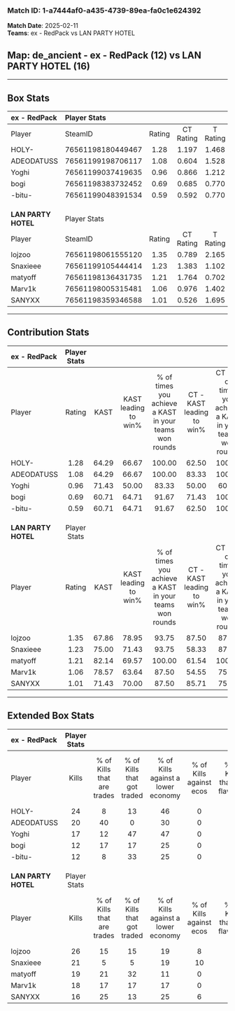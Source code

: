 ### Match ID: 1-a7444af0-a435-4739-89ea-fa0c1e624392  
**Match Date**: 2025-02-11  
**Teams**: ex - RedPack vs LAN PARTY HOTEL  

## **Map**: de_ancient - ex - RedPack (12) vs LAN PARTY HOTEL (16)  
---  

## Box Stats  

| **ex - RedPack**    | Player Stats      |        |           |          |       |       |       |         |        |      |     |
| :- | :- | :-: | :-: | :-: | :-: | :-: | :-: | :-: | :-: | :-: | :-: |
| Player              | SteamID           | Rating | CT Rating | T Rating | KAST  |  ADR  | Kills | Assists | Deaths | K/D  | HS% |
| HOLY-               | 76561198180449467 |  1.28  |   1.197   |  1.468   | 64.29 | 103.4 |  24   |    6    |   18   | 1.33 | 58  |
| ADEODATUSS          | 76561199198706117 |  1.08  |   0.604   |  1.528   | 64.29 | 67.1  |  20   |    6    |   16   | 1.25 | 45  |
| Yoghi               | 76561199037419635 |  0.96  |   0.866   |  1.212   | 71.43 | 72.4  |  17   |   10    |   22   | 0.77 | 47  |
| bogi                | 76561198383732452 |  0.69  |   0.685   |  0.770   | 60.71 | 55.6  |  12   |   11    |   21   | 0.57 | 58  |
| -bitu-              | 76561199048391534 |  0.59  |   0.592   |  0.770   | 60.71 | 42.2  |  12   |    5    |   23   | 0.52 | 50  |
|                     |                   |        |           |          |       |       |       |         |        |      |     |
|                     |                   |        |           |          |       |       |       |         |        |      |     |
|                     |                   |        |           |          |       |       |       |         |        |      |     |
| **LAN PARTY HOTEL** | Player Stats      |        |           |          |       |       |       |         |        |      |     |
| Player              | SteamID           | Rating | CT Rating | T Rating | KAST  |  ADR  | Kills | Assists | Deaths | K/D  | HS% |
| lojzoo              | 76561198061555120 |  1.35  |   0.789   |  2.165   | 67.86 | 100.4 |  26   |    3    |   18   | 1.44 | 57  |
| Snaxieee            | 76561199105444414 |  1.23  |   1.383   |  1.102   | 75.00 | 83.3  |  21   |    3    |   16   | 1.31 | 42  |
| matyoff             | 76561198136431735 |  1.21  |   1.764   |  0.702   | 82.14 | 70.3  |  19   |   12    |   16   | 1.19 | 63  |
| Marv1k              | 76561198005315481 |  1.06  |   0.976   |  1.402   | 78.57 | 63.8  |  18   |    2    |   18   | 1.00 | 72  |
| SANYXX              | 76561198359346588 |  1.01  |   0.526   |  1.695   | 71.43 | 70.1  |  16   |    9    |   17   | 0.94 | 62  |
---  

## Contribution Stats  

| **ex - RedPack**    | Player Stats |       |                      |                                                        |                           |                                                             |                          |                                                            |
| :- | :-: | :-: | :-: | :-: | :-: | :-: | :-: | :-: |
| Player              |    Rating    | KAST  | KAST leading to win% | % of times you achieve a KAST in your teams won rounds | CT - KAST leading to win% | CT - % of times you achieve a KAST in your teams won rounds | T - KAST leading to win% | T - % of times you achieve a KAST in your teams won rounds |
| HOLY-               |     1.28     | 64.29 |        66.67         |                         100.00                         |           62.50           |                           100.00                            |          70.00           |                           100.00                           |
| ADEODATUSS          |     1.08     | 64.29 |        66.67         |                         100.00                         |           83.33           |                           100.00                            |          58.33           |                           100.00                           |
| Yoghi               |     0.96     | 71.43 |        50.00         |                         83.33                          |           50.00           |                            60.00                            |          50.00           |                           100.00                           |
| bogi                |     0.69     | 60.71 |        64.71         |                         91.67                          |           71.43           |                           100.00                            |          60.00           |                           85.71                            |
| -bitu-              |     0.59     | 60.71 |        64.71         |                         91.67                          |           62.50           |                           100.00                            |          66.67           |                           85.71                            |
|                     |              |       |                      |                                                        |                           |                                                             |                          |                                                            |
|                     |              |       |                      |                                                        |                           |                                                             |                          |                                                            |
|                     |              |       |                      |                                                        |                           |                                                             |                          |                                                            |
| **LAN PARTY HOTEL** | Player Stats |       |                      |                                                        |                           |                                                             |                          |                                                            |
| Player              |    Rating    | KAST  | KAST leading to win% | % of times you achieve a KAST in your teams won rounds | CT - KAST leading to win% | CT - % of times you achieve a KAST in your teams won rounds | T - KAST leading to win% | T - % of times you achieve a KAST in your teams won rounds |
| lojzoo              |     1.35     | 67.86 |        78.95         |                         93.75                          |           87.50           |                            87.50                            |          72.73           |                           100.00                           |
| Snaxieee            |     1.23     | 75.00 |        71.43         |                         93.75                          |           58.33           |                            87.50                            |          88.89           |                           100.00                           |
| matyoff             |     1.21     | 82.14 |        69.57         |                         100.00                         |           61.54           |                           100.00                            |          80.00           |                           100.00                           |
| Marv1k              |     1.06     | 78.57 |        63.64         |                         87.50                          |           54.55           |                            75.00                            |          72.73           |                           100.00                           |
| SANYXX              |     1.01     | 71.43 |        70.00         |                         87.50                          |           85.71           |                            75.00                            |          61.54           |                           100.00                           |
---  

## Extended Box Stats  

| **ex - RedPack**    | Player Stats |                            |                            |                                    |                         |                              |                                 |        |                             |                                     |                          |                               |                            |
| :- | :-: | :-: | :-: | :-: | :-: | :-: | :-: | :-: | :-: | :-: | :-: | :-: | :-: |
| Player              |    Kills     | % of Kills that are trades | % of Kills that got traded | % of Kills against a lower economy | % of Kills against ecos | % of Kills that are flawless | % of Kills that are close duels | Deaths | % of Deaths that get traded | % of Deaths against a lower economy | % of Deaths against ecos | % of Deaths that are flawless | % of Deaths that are close |
| HOLY-               |      24      |             8              |             13             |                 46                 |            0            |              71              |                8                |   18   |             17              |                  6                  |            0             |              50               |             6              |
| ADEODATUSS          |      20      |             40             |             0              |                 30                 |            0            |              50              |               10                |   16   |              6              |                 13                  |            0             |              50               |             6              |
| Yoghi               |      17      |             12             |             47             |                 47                 |            0            |              59              |                6                |   22   |             23              |                 23                  |            0             |              55               |             5              |
| bogi                |      12      |             17             |             17             |                 25                 |            0            |              42              |               17                |   21   |             10              |                 10                  |            0             |              67               |             0              |
| -bitu-              |      12      |             8              |             33             |                 25                 |            0            |              50              |                0                |   23   |             22              |                 13                  |            0             |              74               |             0              |
|                     |              |                            |                            |                                    |                         |                              |                                 |        |                             |                                     |                          |                               |                            |
|                     |              |                            |                            |                                    |                         |                              |                                 |        |                             |                                     |                          |                               |                            |
|                     |              |                            |                            |                                    |                         |                              |                                 |        |                             |                                     |                          |                               |                            |
| **LAN PARTY HOTEL** | Player Stats |                            |                            |                                    |                         |                              |                                 |        |                             |                                     |                          |                               |                            |
| Player              |    Kills     | % of Kills that are trades | % of Kills that got traded | % of Kills against a lower economy | % of Kills against ecos | % of Kills that are flawless | % of Kills that are close duels | Deaths | % of Deaths that get traded | % of Deaths against a lower economy | % of Deaths against ecos | % of Deaths that are flawless | % of Deaths that are close |
| lojzoo              |      26      |             15             |             15             |                 19                 |            8            |              65              |                4                |   18   |             22              |                  6                  |            0             |              61               |             11             |
| Snaxieee            |      21      |             5              |             5              |                 19                 |           10            |              71              |                5                |   16   |              6              |                 13                  |            0             |              69               |             6              |
| matyoff             |      19      |             21             |             32             |                 11                 |            0            |              58              |                0                |   16   |             19              |                 13                  |            0             |              44               |             0              |
| Marv1k              |      18      |             17             |             17             |                 17                 |            0            |              39              |                6                |   18   |             33              |                  6                  |            0             |              50               |             11             |
| SANYXX              |      16      |             25             |             13             |                 25                 |            6            |              63              |                0                |   17   |             18              |                  6                  |            0             |              59               |             12             |

